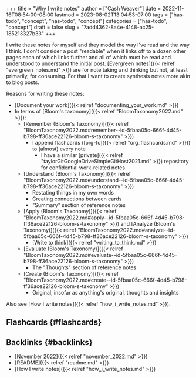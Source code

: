 +++
title = "Why I write notes"
author = ["Cash Weaver"]
date = 2022-11-16T08:54:00-08:00
lastmod = 2023-08-02T13:04:53-07:00
tags = ["has-todo", "concept", "has-todo", "concept"]
categories = ["has-todo", "concept"]
draft = false
slug = "7add4362-8a4e-4148-ac25-185213327b33"
+++

I write these notes for myself and they model the way I've read and the way I think. I don't consider a post "readable" when it links off to a dozen other pages each of which links further and all of which must be read and understood to understand the initial post. [Evergreen notes]({{< relref "evergreen_notes.md" >}}) are for note taking and thinking but not, at least primarily, for consuming. For that I want to create synthesis notes more akin to blog posts.

Reasons for writing these notes:

-   [Document your work]({{< relref "documenting_your_work.md" >}})
-   In terms of [Bloom's taxonomy]({{< relref "BloomTaxonomy2022.md" >}}):
    -   [Remember (Bloom's Taxonomy)]({{< relref "BloomTaxonomy2022.md#remember--id-5fbaa05c-666f-4d45-b798-ff36ace22126-bloom-s-taxonomy" >}})
        -   I append flashcards ([org-fc]({{< relref "org_flashcards.md" >}})) to (almost) every note
            -   I have a similar [private]({{< relref "taylorGitGoogleDriveSimpleGitHost2021.md" >}}) repository for confidential work-related notes
    -   [Understand (Bloom's Taxonomy)]({{< relref "BloomTaxonomy2022.md#understand--id-5fbaa05c-666f-4d45-b798-ff36ace22126-bloom-s-taxonomy" >}})
        -   Restating things in my own words
        -   Creating connections between cards
        -   "Summary" section of reference notes
    -   [Apply (Bloom's Taxonomy)]({{< relref "BloomTaxonomy2022.md#apply--id-5fbaa05c-666f-4d45-b798-ff36ace22126-bloom-s-taxonomy" >}}) and [Analyze (Bloom's Taxonomy)]({{< relref "BloomTaxonomy2022.md#analyze--id-5fbaa05c-666f-4d45-b798-ff36ace22126-bloom-s-taxonomy" >}})
        -   [Write to think]({{< relref "writing_to_think.md" >}})
    -   [Evaluate (Bloom's Taxonomy)]({{< relref "BloomTaxonomy2022.md#evaluate--id-5fbaa05c-666f-4d45-b798-ff36ace22126-bloom-s-taxonomy" >}})
        -   The "Thoughts" section of reference notes
    -   [Create (Bloom's Taxonomy)]({{< relref "BloomTaxonomy2022.md#create--id-5fbaa05c-666f-4d45-b798-ff36ace22126-bloom-s-taxonomy" >}})
        -   Original, insofar as anything's original, thoughts and insights

Also see [How I write notes]({{< relref "how_i_write_notes.md" >}}).


## Flashcards {#flashcards}


## Backlinks {#backlinks}

-   [November 2022]({{< relref "november_2022.md" >}})
-   [README]({{< relref "readme.md" >}})
-   [How I write notes]({{< relref "how_i_write_notes.md" >}})
